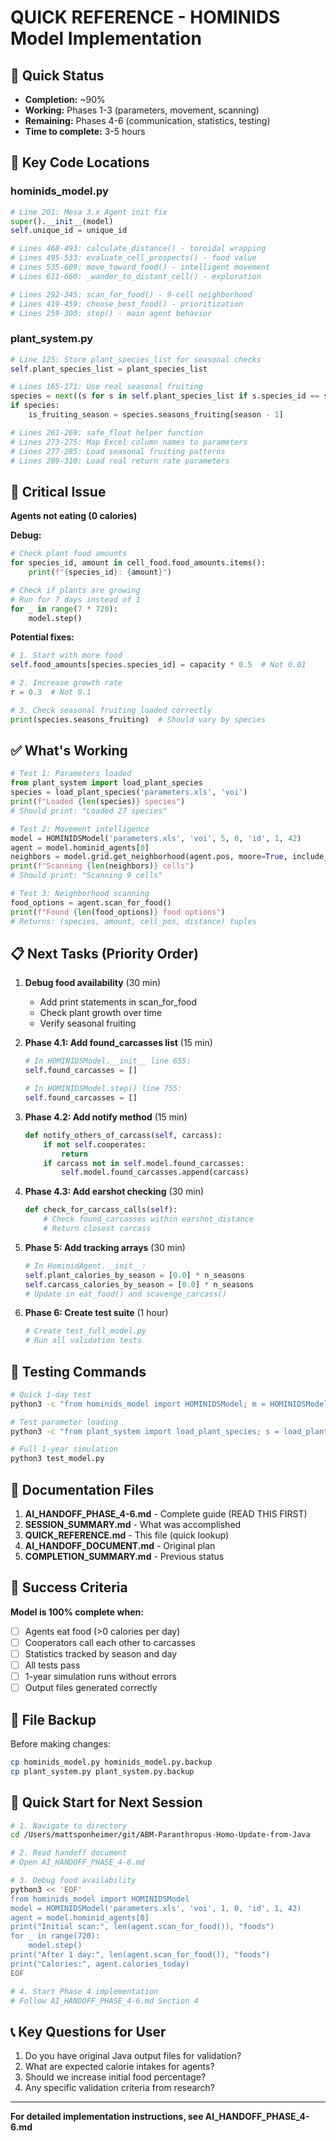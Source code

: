 # QUICK REFERENCE - HOMINIDS Model Implementation

## 🎯 Quick Status
- **Completion:** ~90%
- **Working:** Phases 1-3 (parameters, movement, scanning)
- **Remaining:** Phases 4-6 (communication, statistics, testing)
- **Time to complete:** 3-5 hours

## 🔧 Key Code Locations

### hominids_model.py
```python
# Line 201: Mesa 3.x Agent init fix
super().__init__(model)
self.unique_id = unique_id

# Lines 468-493: calculate_distance() - toroidal wrapping
# Lines 495-533: evaluate_cell_prospects() - food value
# Lines 535-609: move_toward_food() - intelligent movement
# Lines 611-660: _wander_to_distant_cell() - exploration

# Lines 292-345: scan_for_food() - 9-cell neighborhood
# Lines 419-459: choose_best_food() - prioritization
# Lines 259-300: step() - main agent behavior
```

### plant_system.py
```python
# Line 125: Store plant_species_list for seasonal checks
self.plant_species_list = plant_species_list

# Lines 165-171: Use real seasonal fruiting
species = next((s for s in self.plant_species_list if s.species_id == species_id), None)
if species:
    is_fruiting_season = species.seasons_fruiting[season - 1]

# Lines 261-269: safe_float helper function
# Lines 273-275: Map Excel column names to parameters
# Lines 277-285: Load seasonal fruiting patterns
# Lines 289-310: Load real return rate parameters
```

## 🐛 Critical Issue

**Agents not eating (0 calories)**

**Debug:**
```python
# Check plant food amounts
for species_id, amount in cell_food.food_amounts.items():
    print(f"{species_id}: {amount}")

# Check if plants are growing
# Run for 7 days instead of 1
for _ in range(7 * 720):
    model.step()
```

**Potential fixes:**
```python
# 1. Start with more food
self.food_amounts[species.species_id] = capacity * 0.5  # Not 0.01

# 2. Increase growth rate
r = 0.3  # Not 0.1

# 3. Check seasonal fruiting loaded correctly
print(species.seasons_fruiting)  # Should vary by species
```

## ✅ What's Working

```python
# Test 1: Parameters loaded
from plant_system import load_plant_species
species = load_plant_species('parameters.xls', 'voi')
print(f"Loaded {len(species)} species")
# Should print: "Loaded 27 species"

# Test 2: Movement intelligence
model = HOMINIDSModel('parameters.xls', 'voi', 5, 0, 'id', 1, 42)
agent = model.hominid_agents[0]
neighbors = model.grid.get_neighborhood(agent.pos, moore=True, include_center=True)
print(f"Scanning {len(neighbors)} cells")
# Should print: "Scanning 9 cells"

# Test 3: Neighborhood scanning
food_options = agent.scan_for_food()
print(f"Found {len(food_options)} food options")
# Returns: (species, amount, cell_pos, distance) tuples
```

## 📋 Next Tasks (Priority Order)

1. **Debug food availability** (30 min)
   - Add print statements in scan_for_food
   - Check plant growth over time
   - Verify seasonal fruiting

2. **Phase 4.1: Add found_carcasses list** (15 min)
   ```python
   # In HOMINIDSModel.__init__ line 655:
   self.found_carcasses = []

   # In HOMINIDSModel.step() line 755:
   self.found_carcasses = []
   ```

3. **Phase 4.2: Add notify method** (15 min)
   ```python
   def notify_others_of_carcass(self, carcass):
       if not self.cooperates:
           return
       if carcass not in self.model.found_carcasses:
           self.model.found_carcasses.append(carcass)
   ```

4. **Phase 4.3: Add earshot checking** (30 min)
   ```python
   def check_for_carcass_calls(self):
       # Check found_carcasses within earshot_distance
       # Return closest carcass
   ```

5. **Phase 5: Add tracking arrays** (30 min)
   ```python
   # In HominidAgent.__init__:
   self.plant_calories_by_season = [0.0] * n_seasons
   self.carcass_calories_by_season = [0.0] * n_seasons
   # Update in eat_food() and scavenge_carcass()
   ```

6. **Phase 6: Create test suite** (1 hour)
   ```python
   # Create test_full_model.py
   # Run all validation tests
   ```

## 🧪 Testing Commands

```bash
# Quick 1-day test
python3 -c "from hominids_model import HOMINIDSModel; m = HOMINIDSModel('parameters.xls', 'voi', 5, 0, 'id', 1, 42); [m.step() for _ in range(720)]; print(f'Avg: {sum(a.calories_today for a in m.hominid_agents)/5:.0f} kcal')"

# Test parameter loading
python3 -c "from plant_system import load_plant_species; s = load_plant_species('parameters.xls', 'voi'); print([sp.seasons_fruiting for sp in s[:5]])"

# Full 1-year simulation
python3 test_model.py
```

## 📖 Documentation Files

1. **AI_HANDOFF_PHASE_4-6.md** - Complete guide (READ THIS FIRST)
2. **SESSION_SUMMARY.md** - What was accomplished
3. **QUICK_REFERENCE.md** - This file (quick lookup)
4. **AI_HANDOFF_DOCUMENT.md** - Original plan
5. **COMPLETION_SUMMARY.md** - Previous status

## 🎯 Success Criteria

**Model is 100% complete when:**
- [ ] Agents eat food (>0 calories per day)
- [ ] Cooperators call each other to carcasses
- [ ] Statistics tracked by season and day
- [ ] All tests pass
- [ ] 1-year simulation runs without errors
- [ ] Output files generated correctly

## 💾 File Backup

Before making changes:
```bash
cp hominids_model.py hominids_model.py.backup
cp plant_system.py plant_system.py.backup
```

## 🚀 Quick Start for Next Session

```bash
# 1. Navigate to directory
cd /Users/mattsponheimer/git/ABM-Paranthropus-Homo-Update-from-Java

# 2. Read handoff document
# Open AI_HANDOFF_PHASE_4-6.md

# 3. Debug food availability
python3 << 'EOF'
from hominids_model import HOMINIDSModel
model = HOMINIDSModel('parameters.xls', 'voi', 1, 0, 'id', 1, 42)
agent = model.hominid_agents[0]
print("Initial scan:", len(agent.scan_for_food()), "foods")
for _ in range(720):
    model.step()
print("After 1 day:", len(agent.scan_for_food()), "foods")
print("Calories:", agent.calories_today)
EOF

# 4. Start Phase 4 implementation
# Follow AI_HANDOFF_PHASE_4-6.md Section 4
```

## 📞 Key Questions for User

1. Do you have original Java output files for validation?
2. What are expected calorie intakes for agents?
3. Should we increase initial food percentage?
4. Any specific validation criteria from research?

---

**For detailed implementation instructions, see AI_HANDOFF_PHASE_4-6.md**
